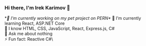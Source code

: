 ### Hi there, I'm Irek Karimov 👋

**🔭 I’m currently working on my pet project on PERN\**
🌱 I’m currently learning React, ASP.NET Core\
📖 I know HTML, CSS, JavaScript, React, Express.js, C#\
💬 Ask me about nothing\
⚡ Fun fact: Reactive C#\


